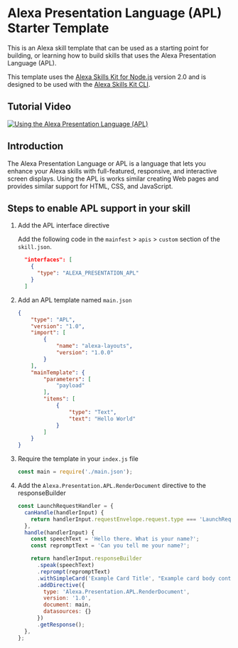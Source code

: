 # Alexa Presentation Language (APL) Starter Template

This is an Alexa skill template that can be used as a starting point for building, or learning how to build skills that uses the Alexa Presentation Language (APL). 

This template uses the [Alexa Skills Kit for Node.js](https://github.com/alexa/alexa-skills-kit-sdk-for-nodejs) version 2.0 and is designed to be used with the [Alexa Skills Kit CLI](https://developer.amazon.com/docs/smapi/ask-cli-intro.html).

## Tutorial Video

[![Using the Alexa Presentation Language (APL)](https://i.ytimg.com/vi/pY3XUkvbEIs/sddefault.jpg=640x480)](https://youtu.be/pY3XUkvbEIs)

## Introduction

The Alexa Presentation Language or APL is a language that lets you enhance your Alexa skills with full-featured, responsive, and interactive screen displays. Using the APL is works similar creating Web pages and provides similar support for HTML, CSS, and JavaScript.

## Steps to enable APL support in your skill

1. Add the APL interface directive

    Add the following code in the `mainfest` > `apis` > `custom` section of the `skill.json`.

    ```json
      "interfaces": [
        {
          "type": "ALEXA_PRESENTATION_APL"
        }
      ]
    ```

2. Add an APL template named `main.json`

    ```json
    {
        "type": "APL",
        "version": "1.0",
        "import": [
            {
                "name": "alexa-layouts",
                "version": "1.0.0"
            }
        ],
        "mainTemplate": {
            "parameters": [
                "payload"
            ],
            "items": [
                {
                    "type": "Text",
                    "text": "Hello World"
                }
            ]
        }
    }
    ```

3. Require the template in your `index.js` file

    ```javascript
    const main = require('./main.json');
    ```

4. Add the `Alexa.Presentation.APL.RenderDocument` directive to the responseBuilder

    ```javascript
    const LaunchRequestHandler = {
      canHandle(handlerInput) {
        return handlerInput.requestEnvelope.request.type === 'LaunchRequest';
      },
      handle(handlerInput) {
        const speechText = 'Hello there. What is your name?';
        const repromptText = 'Can you tell me your name?';

        return handlerInput.responseBuilder
          .speak(speechText)
          .reprompt(repromptText)
          .withSimpleCard('Example Card Title', "Example card body content.")
          .addDirective({
            type: 'Alexa.Presentation.APL.RenderDocument',
            version: '1.0',
            document: main,
            datasources: {}
          })
          .getResponse();
      },
    };
    ```